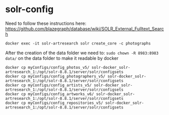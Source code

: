 # solr-config

Need to follow these instructions here:
https://github.com/blazegraph/database/wiki/SOLR_External_Fulltext_Search


```docker exec -it solr-artresearch solr create_core -c photographs```

After the creation of the data folder we need to:
```sudo chown -R 8983:8983 data/```
on the data folder to make it readable by docker

```
docker cp myConfigs/config_photos_v5/ solr-docker_solr-artresearch_1:/opt/solr-8.8.1/server/solr/configsets
docker cp myConfigs/config_photographers_v5/ solr-docker_solr-artresearch_1:/opt/solr-8.8.1/server/solr/configsets
docker cp myConfigs/config_artists_v5/ solr-docker_solr-artresearch_1:/opt/solr-8.8.1/server/solr/configsets
docker cp myConfigs/config_artworks_v6/ solr-docker_solr-artresearch_1:/opt/solr-8.8.1/server/solr/configsets
docker cp myConfigs/config_repositories_v5/ solr-docker_solr-artresearch_1:/opt/solr-8.8.1/server/solr/configsets
```